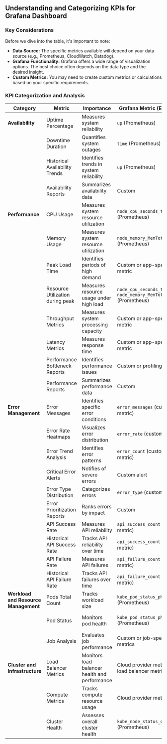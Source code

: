 ## Understanding and Categorizing KPIs for Grafana Dashboard

### Key Considerations
Before we dive into the table, it's important to note:
* **Data Source:** The specific metrics available will depend on your data source (e.g., Prometheus, CloudWatch, Datadog).
* **Grafana Functionality:** Grafana offers a wide range of visualization options. The best choice often depends on the data type and the desired insight.
* **Custom Metrics:** You may need to create custom metrics or calculations based on your specific requirements.

### KPI Categorization and Analysis

| Category | Metric | Importance | Grafana Metric (Example) | Query Sample (Example) | Visualization |
|---|---|---|---|---|---|
| **Availability** | Uptime Percentage | Measures system reliability | `up` (Prometheus) | `up{job="prometheus"}` | Gauge, single stat, bar chart |
| | Downtime Duration | Quantifies system outages | `time` (Prometheus) | `time - ignoring(group_left(up{job="prometheus"}, 5m))[5m:5m]` | Graph, table |
| | Historical Availability Trends | Identifies trends in system reliability | `up` (Prometheus) | `up{job="prometheus"}` | Graph, heatmap |
| | Availability Reports | Summarizes availability data | Custom | - | Table, graph |
| **Performance** | CPU Usage | Measures system resource utilization | `node_cpu_seconds_total` (Prometheus) | `rate(node_cpu_seconds_total{mode="idle"}[5m])` | Graph, heatmap |
| | Memory Usage | Measures system resource utilization | `node_memory_MemTotal_bytes` (Prometheus) | `node_memory_MemTotal_bytes - node_memory_MemAvailable_bytes` | Graph, heatmap |
| | Peak Load Time | Identifies periods of high demand | Custom or app-specific metric | - | Graph, single stat |
| | Resource Utilization during peak | Measures resource usage under high load | `node_cpu_seconds_total`, `node_memory_MemTotal_bytes` (Prometheus) | Similar to CPU and memory usage queries, but filtered for peak periods | Graph, heatmap |
| | Throughput Metrics | Measures system processing capacity | Custom or app-specific metric | - | Graph, single stat |
| | Latency Metrics | Measures response time | Custom or app-specific metric | - | Graph, histogram |
| | Performance Bottleneck Reports | Identifies performance issues | Custom or profiling data | - | Table, graph |
| | Performance Reports | Summarizes performance data | Custom | - | Table, graph |
| **Error Management** | Error Messages | Identifies specific error conditions | `error_messages` (custom metric) | - | Log panel, table |
| | Error Rate Heatmaps | Visualizes error distribution | `error_rate` (custom metric) | - | Heatmap |
| | Error Trend Analysis | Identifies error patterns | `error_count` (custom metric) | `increase(error_count[1h])` | Graph |
| | Critical Error Alerts | Notifies of severe errors | Custom alert | - | Alert |
| | Error Type Distribution | Categorizes errors | `error_type` (custom metric) | - | Pie chart, bar chart |
| | Error Prioritization Reports | Ranks errors by impact | Custom | - | Table |
| | API Success Rate | Measures API reliability | `api_success_count` (custom metric) | `rate(api_success_count[5m]) / rate(api_total_count[5m])` | Gauge, graph |
| | Historical API Success Rate | Tracks API reliability over time | `api_success_count` (custom metric) | Same as API Success Rate, but with longer time range | Graph |
| | API Failure Rate | Measures API failures | `api_failure_count` (custom metric) | `rate(api_failure_count[5m]) / rate(api_total_count[5m])` | Gauge, graph |
| | Historical API Failure Rate | Tracks API failures over time | `api_failure_count` (custom metric) | Same as API Failure Rate, but with longer time range | Graph |
| **Workload and Resource Management** | Pods Total Count | Tracks workload size | `kube_pod_status_phase` (Prometheus) | `count(kube_pod_status_phase{phase="Running"})` | Graph, single stat |
| | Pod Status | Monitors pod health | `kube_pod_status_phase` (Prometheus) | `count(kube_pod_status_phase{phase="Pending"})`, `count(kube_pod_status_phase{phase="Running"})`, etc. | Graph, table |
| | Job Analysis | Evaluates job performance | Custom or job-specific metrics | - | Graph, table |
| **Cluster and Infrastructure** | Load Balancer Metrics | Monitors load balancer health and performance | Cloud provider metrics or load balancer metrics | - | Graph, single stat |
| | Compute Metrics | Tracks compute resource usage | Cloud provider metrics | - | Graph, heatmap |
| | Cluster Health | Assesses overall cluster health | `kube_node_status_condition` (Prometheus) | `count(kube_node_status_condition{status="true"}) / count(kube_node_status_condition)` | Gauge, graph |


